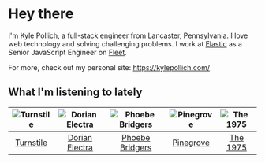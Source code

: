 # Hey there


I'm Kyle Pollich, a full-stack engineer from Lancaster, Pennsylvania. I love web technology and solving challenging problems.
I work at [Elastic](https://www.elastic.co/) as a Senior JavaScript Engineer on [Fleet](https://www.elastic.co/guide/en/fleet/current/fleet-overview.html).

For more, check out my personal site: https://kylepollich.com/

## What I'm listening to lately

<!-- begin artists -->
  |![Turnstile](https://i.scdn.co/image/ab6761610000f178634d95df40053f9e6d9506d8)|![Dorian Electra](https://i.scdn.co/image/ab6761610000f17860857c01dc846983c3aa7d18)|![Phoebe Bridgers](https://i.scdn.co/image/ab6761610000f178626686e362d30246e816cc5b)|![Pinegrove](https://i.scdn.co/image/ab6761610000f17833dca482f170d638dde2cf30)|![The 1975](https://i.scdn.co/image/ab6761610000f178592231ad18aab7a47772a958)|
  |:---:|:---:|:---:|:---:|:---:|
  |[Turnstile](https://open.spotify.com/artist/2qnpHrOzdmOo1S4ox3j17x)|[Dorian Electra](https://open.spotify.com/artist/202HZzqKvPsMHcbwnDZx7u)|[Phoebe Bridgers](https://open.spotify.com/artist/1r1uxoy19fzMxunt3ONAkG)|[Pinegrove](https://open.spotify.com/artist/2gbT6GPXMis0OAkZbEQCYB)|[The 1975](https://open.spotify.com/artist/3mIj9lX2MWuHmhNCA7LSCW)|
<!-- end artists -->
